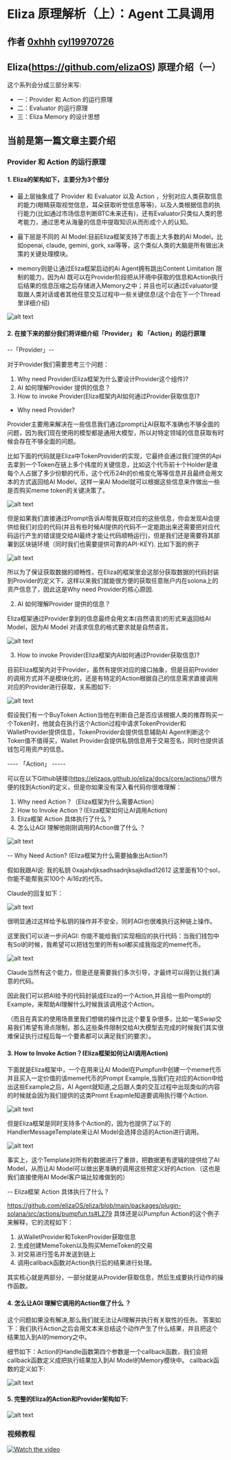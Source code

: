 # Eliza 原理解析（上）：Agent 工具调用

## 作者 [0xhhh](https://x.com/hhh69251498) [cyl19970726](https://github.com/cyl19970726)

## Eliza(https://github.com/elizaOS) 原理介绍（一）

这个系列会分成三部分来写:

* 一：Provider 和 Action 的运行原理
* 二：Evaluator 的运行原理
* 三：Eliza Memory 的设计思想

## 当前是第一篇文章主要介绍

### Provider 和 Action 的运行原理

#### 1. Eliza的架构如下，主要分为3个部分

- 最上层抽象成了 Provider 和 Evaluator 以及 Action ，分别对应人类获取信息的能力(眼睛获取视觉信息，耳朵获取听觉信息等等)，以及人类根据信息的执行能力(比如通过市场信息判断BTC未来还有)，还有Evaluator只类似人类的思考能力，通过思考从海量的信息中提取知识从而形成个人的认知。

- 最下层是不同的 AI Model:目前Eliza框架支持了市面上大多数的AI Model，比如openai, claude, gemini, gork, xai等等，这个类似人类的大脑是所有做出决策的关键处理模块。

- memory则是让通过Eliza框架启动的Ai Agent拥有跳出Content Limitation 限制的能力，因为AI 既可以在Provider阶段把从环境中获取的信息和Action执行后结果的信息压缩之后存储进入Memory之中；并且也可以通过Evaluator提取跟人类对话或者其他任意交互过程中一些关键信息(这个会在下一个Thread里详细介绍)

![alt text](images/eliza-basic-call-tools-3parts.png)

#### 2. 在接下来的部分我们将详细介绍「Provider」 和 「Action」的运行原理

--「Provider」--

对于Provider我们需要思考三个问题：

1. Why need Provider(Eliza框架为什么要设计Provider这个组件)?
2. AI 如何理解Provider 提供的信息？
3. How to invoke Provider(Eliza框架内AI如何通过Provider获取信息)?

- Why need Provider?

Provider主要用来解决在一些信息我们通过prompt让AI获取不准确也不够全面的问题，因为我们现在使用的模型都是通用大模型，所以对特定领域的信息获取有时候会存在不够全面的问题。

比如下面的代码就是Eliza中TokenProvider的实现，它最终会通过我们提供的Api 去拿到一个Token在链上多个纬度的关键信息，比如这个代币前十个Holder是谁每个人占据了多少份额的代币，这个代币24h的价格变化等等信息并且最终会用文本的方式返回给AI Model，这样一来AI Model就可以根据这些信息来作做出一些是否购买meme token的关键决策了。

![alt text](images/eliza-basic-call-tools-code01.png)

但是如果我们直接通过Prompt告诉AI帮我获取对应的这些信息，你会发现AI会提供给我们对应的代码(并且有些时候AI提供的代码不一定能跑出来还需要把对应代码运行产生的错误提交给AI最终才能让代码顺畅运行)，但是我们还是需要将其部署到区块链环境（同时我们也需要提供可靠的API-KEY).
比如下面的例子

![alt text](images/eliza-basic-call-tools-example.png)

所以为了保证获取数据的顺畅性，在Eliza的框架里会这部分获取数据的代码封装到Provider的定义下，这样以来我们就能很方便的获取任意账户内在solona上的资产信息了，因此这是Why need Provider的核心原因.

2. AI 如何理解Provider 提供的信息？

Eliza框架通过Provider拿到的信息最终会用文本(自然语言)的形式来返回给AI Model，因为AI Model 对请求信息的格式要求就是自然语言。

![alt text](images/eliza-basic-call-provider.png)

3. How to invoke Provider(Eliza框架内AI如何通过Provider获取信息)?

目前Eliza框架内对于Provider，虽然有提供对应的接口抽象，但是目前Provider的调用方式并不是模块化的，还是有特定的Action根据自己的信息需求直接调用对应的Provider进行获取，关系图如下:

![alt text](images/eliza-basic-call-tools-releation.png)

假设我们有一个BuyToken Action当他在判断自己是否应该根据人类的推荐购买一个Token时，他就会在执行这个Action过程中请求TokenProvider和WalletProvider提供信息，TokenProvider会提供信息辅助AI Agent判断这个Token值不值得买，Wallet Provider会提供私钥信息用于交易签名，同时也提供该钱包可用资产的信息。

---- 「Action」 -----

可以在以下Github链接(https://elizaos.github.io/eliza/docs/core/actions/)很方便的找到Action的定义，但是你如果没有深入看代码你很难理解：

1. Why need Action？（Eliza框架为什么需要Action）
2. How to Invoke Action？(Eliza框架如何让AI调用Action)
3. Eliza框架 Action 具体执行了什么？
4. 怎么让AGI 理解他刚刚调用的Action做了什么 ？

![alt text](images/eliza-basic-call-tools-actions.png)

-- Why Need Action? (Eliza框架为什么需要抽象出Action?)

假如我跟AI说: 我的私钥
0xajahdjksadhsadnjksajkdlad12612
这里面有10个sol，你能不能帮我买100个 Ai16z的代币。

Claude的回复如下：

![alt text](images/eliza-basic-call-tools-claude.png)

很明显通过这样给予私钥的操作并不安全，同时AGI也很难执行这种链上操作。

这里我们可以进一步问AGI: 你能不能给我们实现相应的执行代码：当我们钱包中有Sol的时候，我希望可以把钱包里的所有sol都买成我指定的meme代币。

![alt text](images/eliza-basic-call-tools-agi.png)

Claude当然有这个能力，但是还是需要我们多次引导，才最终可以得到让我们满意的代码。

因此我们可以把AI给予的代码封装成Eliza的一个Action,并且给一些Prompt的Example，来帮助AI理解什么时候我该调用这个Action。

（而且在真实的使用场景里我们想做的操作比这个要复杂很多，比如一笔Swap交易我们希望有滑点限制，那么这些条件限制交给AI大模型去完成的时候我们其实很难保证执行过程后每一个要素都可以满足我们的要求）。

#### 3. How to Invoke Action？(Eliza框架如何让AI调用Action)

下面就是Eliza框架中，一个在用来让AI Model在Pumpfun中创建一个meme代币并且买入一定价值的该meme代币的Prompt Example,当我们在对应的Action中给出这些Example之后，AI Agent就知道,之后跟人类的交互过程中出现类似的内容的时候就会因为我们提供的这类Promt Exapmle知道要调用执行哪个Action.

![alt text](images/eliza-basic-call-tools-action.png)

但是Eliza框架是同时支持多个Action的，因为也提供了以下的HandlerMessageTemplate来让AI Model会选择合适的Action进行调用。

![alt text](images/eliza-basic-call-tools-actions.png)

事实上，这个Template对所有的数据进行了重排，把数据更有逻辑的提供给了AI Model，从而让AI Model可以做出更准确的调用这些预定义好的Action.（这也是我们直接使用AI Model客户端比较难做到的）

-- Eliza框架 Action 具体执行了什么？

https://github.com/elizaOS/eliza/blob/main/packages/plugin-solana/src/actions/pumpfun.ts#L279
具体还是以Pumpfun Action的这个例子来解释，它的流程如下：

1. 从WalletProvider和TokenProvider获取信息
2. 生成创建MemeToken以及购买MemeToken的交易
3. 对交易进行签名并发送到链上
4. 调用callback函数对Action执行后的结果进行处理。

其实核心就是两部分，一部分就是从Provider获取信息，然后生成要执行动作的操作函数。


#### 4. 怎么让AGI 理解它调用的Action做了什么 ？

这个问题如果没有解决,那么我们就无法让AI理解并执行有关联性的任务。
答案如下：我们执行Action之后会用文本来总结这个动作产生了什么结果，并且把这个结果加入到AI的memory之中。

细节如下：Action的Handle函数第四个参数是一个callback函数，我们会把callback函数定义成把执行结果加入到AI Model的Memory模块中。
callback函数的定义如下:

![alt text](images/eliza-basic-call-tools-callback.png)

#### 5. 完整的Eliza的Action和Provider架构如下:

![alt text](images/eliza-basic-call-tools-all-action-provider.png)

### 视频教程

[![Watch the video](https://img.youtube.com/vi/O4SNJRzJw3s/0.jpg)](https://www.youtube.com/watch?v=O4SNJRzJw3s&list=PLDbawyynbWCro_7nakrikFc7o-FdmXvMM)
